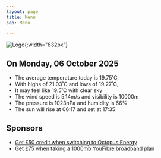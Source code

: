 ```yaml
---
layout: page
title: Menu
seo: Menu

---
```


![Logo](/images/logo.jpg){:width="832px"}

<!-- weather_marker starts -->
## On Monday, 06 October 2025

- The average temperature today is 19.75˚C,
- With highs of 21.03˚C and lows of 19.27˚C,
- It may feel like 19.5˚C with clear sky
- The wind speed is 5.14m/s and visibility is 10000m
- The pressure is 1023hPa and humidity is 66%
- The sun will rise at 06:17 and set at 17:35

<!-- weather_marker ends -->

## Sponsors

- [Get £50 credit when switching to Octopus Energy](https://bit.ly/3oD1nnS)
- [Get £75 when taking a 1000mb YouFibre broadband plan](https://aklam.io/91zWhU?)
